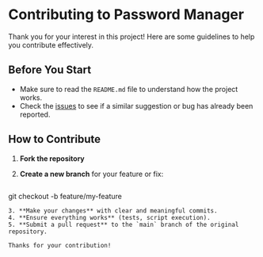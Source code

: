 # Contributing to Password Manager

Thank you for your interest in this project! Here are some guidelines to help you contribute effectively.

## Before You Start

* Make sure to read the `README.md` file to understand how the project works.
* Check the [issues](https://github.com/nanaelie/psmgr/issues) to see if a similar suggestion or bug has already been reported.

## How to Contribute

1. **Fork the repository**
2. **Create a new branch** for your feature or fix:

   ```bash
git checkout -b feature/my-feature
   ```
3. **Make your changes** with clear and meaningful commits.
4. **Ensure everything works** (tests, script execution).
5. **Submit a pull request** to the `main` branch of the original repository.

Thanks for your contribution!

